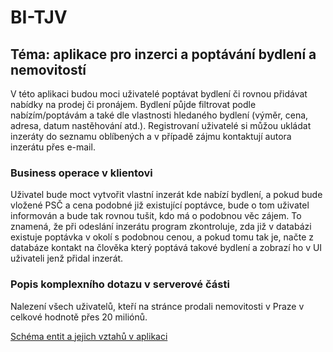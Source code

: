 # BI-TJV

## Téma: aplikace pro inzerci a poptávání bydlení a nemovitostí
V této aplikaci budou moci uživatelé poptávat bydlení či rovnou přidávat nabídky na prodej či pronájem. Bydlení půjde filtrovat podle nabízím/poptávám a také dle vlastnosti hledaného bydlení (výměr, cena, adresa, datum nastěhování atd.). Registrovaní uživatelé si můžou ukládat inzeráty do seznamu oblíbených a v případě zájmu kontaktují autora inzerátu přes e-mail.

### Business operace v klientovi
Uživatel bude moct vytvořit vlastní inzerát kde nabízí bydlení, a pokud bude vložené PSČ a cena podobné již existující poptávce, bude o tom uživatel informován a bude tak rovnou tušit, kdo má o podobnou věc zájem. To znamená, že při odeslání inzerátu program zkontroluje, zda již v databázi existuje poptávka v okolí s podobnou cenou, a pokud tomu tak je, načte z databáze kontakt na člověka který poptává takové bydlení a zobrazí ho v UI uživateli jenž přidal inzerát.

### Popis komplexního dotazu v serverové části
Nalezení všech uživatelů, kteří na stránce prodali nemovitosti v Praze v celkové hodnotě přes 20 miliónů.

[Schéma entit a jejich vztahů v aplikaci](/scheme.png "Schéma")
